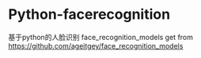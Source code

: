 # Python-facerecognition
基于python的人脸识别
face_recognition_models get from https://github.com/ageitgey/face_recognition_models
